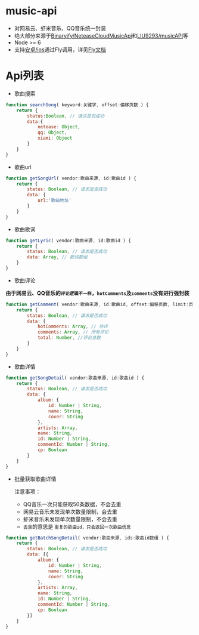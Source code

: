 # music-api
- 对网易云、虾米音乐、QQ音乐统一封装
- 绝大部分来源于[Binaryify/NeteaseCloudMusicApi](https://github.com/Binaryify/NeteaseCloudMusicApi)和[LIU9293/musicAPI](https://github.com/LIU9293/musicAPI)等
- Node >= 6
- 支持[安卓/ios](https://github.com/sunzongzheng/musicApi/blob/master/dist/app.native.js)通过Fly调用，详见[Fly文档](https://wendux.github.io/dist/#/doc/flyio/native)

# Api列表
- 歌曲搜索
````js
function searchSong( keyword:关键字, offset:偏移页数 ) {
    return {
        status:Boolean, // 请求是否成功
        data:{
            netease: Object,
            qq: Object,
            xiami: Object
        }
    }
}
````
- 歌曲url
````js
function getSongUrl( vendor:歌曲来源, id:歌曲id ) {
    return {
        status: Boolean, // 请求是否成功
        data: {
            url:'歌曲地址'
        }
    }
}
````
- 歌曲歌词
````js
function getLyric( vendor:歌曲来源, id:歌曲id ) {
    return {
        status: Boolean, // 请求是否成功
        data: Array, // 歌词数组
    }
}
````
- 歌曲评论

**由于网易云、QQ音乐的`评论逻辑不一样`，`hotComments`及`comments`没有进行强封装**
````js
function getComment( vendor:歌曲来源, id:歌曲id, offset:偏移页数, limit:页大小 ) {
    return {
        status: Boolean, // 请求是否成功
        data: {
            hotComments: Array, // 热评
            comments: Array, // 所有评论
            total: Number, //评论总数
        }
    }
}
````
- 歌曲详情

````js
function getSongDetail( vendor:歌曲来源, id:歌曲id ) {
    return {
        status: Boolean, // 请求是否成功
        data: {
            album: {
                id: Number | String,
                name: String,
                cover: String
            },
            artists: Array,
            name: String,
            id: Number | String,
            commentId: Number | String,
            cp: Boolean
        }
    }
}
````
- 批量获取歌曲详情

  注意事项： 
    - QQ音乐一次只能获取50条数据，不会去重
    - 网易云音乐未发现单次数量限制，会去重
    - 虾米音乐未发现单次数量限制，不会去重
    - `去重`的意思是 `重复的歌曲id，只会返回一次歌曲信息`
````js
function getBatchSongDetail( vendor:歌曲来源, ids:歌曲id数组 ) {
    return {
        status: Boolean, // 请求是否成功
        data: [{
            album: {
                id: Number | String,
                name: String,
                cover: String
            },
            artists: Array,
            name: String,
            id: Number | String,
            commentId: Number | String,
            cp: Boolean
        }]
    }
}
````